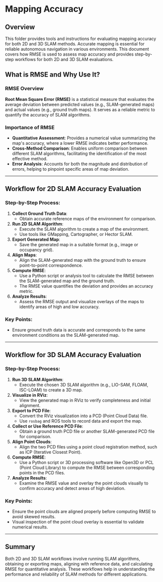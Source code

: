 # Mapping Accuracy

## Overview
This folder provides tools and instructions for evaluating mapping accuracy for both 2D and 3D SLAM methods. Accurate mapping is essential for reliable autonomous navigation in various environments. This document covers how RMSE is used to assess map accuracy and provides step-by-step workflows for both 2D and 3D SLAM evaluations.

## What is RMSE and Why Use It?
### RMSE Overview
**Root Mean Square Error (RMSE)** is a statistical measure that evaluates the average deviation between predicted values (e.g., SLAM-generated maps) and actual values (e.g., ground truth maps). It serves as a reliable metric to quantify the accuracy of SLAM algorithms.

### Importance of RMSE
- **Quantitative Assessment**: Provides a numerical value summarizing the map's accuracy, where a lower RMSE indicates better performance.
- **Cross-Method Comparison**: Enables uniform comparison between different SLAM algorithms, facilitating the identification of the most effective method.
- **Error Analysis**: Accounts for both the magnitude and distribution of errors, helping to pinpoint specific areas of map deviation.

---

## Workflow for 2D SLAM Accuracy Evaluation

### Step-by-Step Process:
1. **Collect Ground Truth Data**:
   - Obtain accurate reference maps of the environment for comparison.
2. **Run 2D SLAM Algorithm**:
   - Execute the SLAM algorithm to create a map of the environment.
   - Use tools like GMapping, Cartographer, or Hector SLAM.
3. **Export Generated Map**:
   - Save the generated map in a suitable format (e.g., image or occupancy grid).
4. **Align Maps**:
   - Align the SLAM-generated map with the ground truth to ensure point-to-point correspondence.
5. **Compute RMSE**:
   - Use a Python script or analysis tool to calculate the RMSE between the SLAM-generated map and the ground truth.
   - The RMSE value quantifies the deviation and provides an accuracy metric.
6. **Analyze Results**:
   - Assess the RMSE output and visualize overlays of the maps to identify areas of high and low accuracy.

### Key Points:
- Ensure ground truth data is accurate and corresponds to the same environment conditions as the SLAM-generated map.

---

## Workflow for 3D SLAM Accuracy Evaluation

### Step-by-Step Process:
1. **Run 3D SLAM Algorithm**:
   - Execute the chosen 3D SLAM algorithm (e.g., LIO-SAM, FLOAM, ISC-LOAM) to create a 3D map.
2. **Visualize in RViz**:
   - View the generated map in RViz to verify completeness and initial alignment.
3. **Export to PCD File**:
   - Convert the RViz visualization into a PCD (Point Cloud Data) file.
   - Use `rosbag` and ROS tools to record data and export the map.
4. **Collect or Use Reference PCD File**:
   - Obtain a ground truth PCD file or another SLAM-generated PCD file for comparison.
5. **Align Point Clouds**:
   - Align the two PCD files using a point cloud registration method, such as ICP (Iterative Closest Point).
6. **Compute RMSE**:
   - Use a Python script or 3D processing software like Open3D or PCL (Point Cloud Library) to compute the RMSE between corresponding points in the PCD files.
7. **Analyze Results**:
   - Examine the RMSE value and overlay the point clouds visually to confirm accuracy and detect areas of high deviation.

### Key Points:
- Ensure the point clouds are aligned properly before computing RMSE to avoid skewed results.
- Visual inspection of the point cloud overlay is essential to validate numerical results.

---

## Summary
Both 2D and 3D SLAM workflows involve running SLAM algorithms, obtaining or exporting maps, aligning with reference data, and calculating RMSE for quantitative analysis. These workflows help in understanding the performance and reliability of SLAM methods for different applications.

